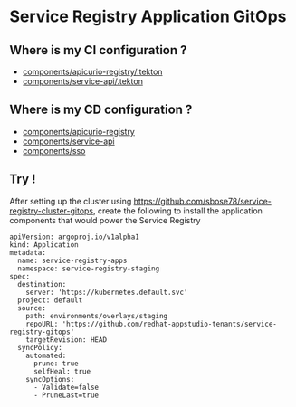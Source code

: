 # Service Registry Application GitOps



## Where is my CI configuration ?

* [components/apicurio-registry/.tekton](components/apicurio-registry/.tekton) 
* [components/service-api/.tekton](components/service-api/.tekton)


## Where is my CD configuration ?

* [components/apicurio-registry](components/apicurio-registry) 
* [components/service-api](components/service-api)
* [components/sso](components/sso)

## Try !

After setting up the cluster using https://github.com/sbose78/service-registry-cluster-gitops, create the following to install the application components that would power the Service Registry

```
apiVersion: argoproj.io/v1alpha1
kind: Application
metadata:
  name: service-registry-apps
  namespace: service-registry-staging
spec:
  destination:
    server: 'https://kubernetes.default.svc'
  project: default
  source:
    path: environments/overlays/staging
    repoURL: 'https://github.com/redhat-appstudio-tenants/service-registry-gitops'
    targetRevision: HEAD
  syncPolicy:
    automated:
      prune: true
      selfHeal: true
    syncOptions:
      - Validate=false
      - PruneLast=true
```
